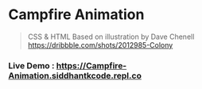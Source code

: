 # Campfire Animation
> CSS & HTML
> Based on illustration by Dave Chenell https://dribbble.com/shots/2012985-Colony

### Live Demo : https://Campfire-Animation.siddhantkcode.repl.co
